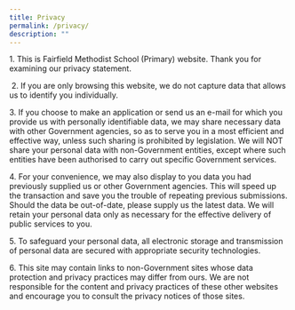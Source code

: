 ```yaml
---
title: Privacy
permalink: /privacy/
description: ""
---
```

<p>1. This is Fairfield Methodist School (Primary) website. Thank you for examining our privacy statement.</p>

<p>&nbsp;2. If you are only browsing this website, we do not capture data that allows us to identify you individually.&nbsp;</p>

<p>3. If you choose to make an application or send us an e-mail for which you provide us with personally identifiable data, we may share necessary data with other Government agencies, so as to serve you in a most efficient and effective way, unless such sharing is prohibited by legislation. We will NOT share your personal data with non-Government entities, except where such entities have been authorised to carry out specific Government services.&nbsp;</p>

<p>4. For your convenience, we may also display to you data you had previously supplied us or other Government agencies. This will speed up the transaction and save you the trouble of repeating previous submissions. Should the data be out-of-date, please supply us the latest data. We will retain your personal data only as necessary for the effective delivery of public services to you.&nbsp;</p>

<p>5. To safeguard your personal data, all electronic storage and transmission of personal data are secured with appropriate security technologies.&nbsp;</p>

<p>6. This site may contain links to non-Government sites whose data protection and privacy practices may differ from ours. We are not responsible for the content and privacy practices of these other websites and encourage you to consult the privacy notices of those sites.</p>